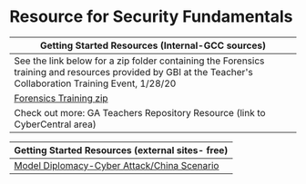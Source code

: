 Resource for Security Fundamentals
==================================

| Getting Started Resources (Internal-GCC sources)                       |
|------------------------------------------------------------------------|
|See the link below for a zip folder containing the Forensics training and resources provided by GBI at the Teacher's Collaboration Training Event, 1/28/20 |
| [Forensics Training zip](https://github.com/GA-CyberWorkforceAcademy/TeachersCorner/raw/master/CyberEd/Security/ForensicsTraining.zip) |
| Check out more: GA Teachers Repository Resource (link to CyberCentral area) |


| Getting Started Resources (external sites- free)                       |
|------------------------------------------------------------------------|
| [Model Diplomacy-Cyber Attack/China Scenario](https://modeldiplomacy.cfr.org/#/cases/4480)       |

